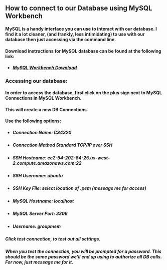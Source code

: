## How to connect to our Database using MySQL Workbench
#### MySQL is a handy interface you can use to interact with our database. I find it a lot cleaner, (and frankly, less intimidating) to use with our database then just accessing via the command line.
#### Download instructions for MySQL database can be found at the following link:
* ##### [MySQL Workbench Download](https://dev.mysql.com/downloads/workbench/)
### Accessing our database:
#### In order to access the database, first click on the plus sign next to MySQL Connections in MySQL Workbench.
#### This will create a new DB Connections
#### Use the following options:
* ##### Connection Name: CS4320
* ##### Connection Method Standard TCP/IP over SSH
* ##### SSH Hostname: ec2-54-202-84-25.us-west-2.compute.amazonaws.com:22
* ##### SSH Username: ubuntu
* ##### SSH Key File: select location of .pem (message me for access)
* ##### MySQL Hostname: localhost
* ##### MySQL Server Port: 3306
* ##### Username: groupmem
##### Click test connection, to test out all settings.
##### When you test the connection, you will be prompted for a password. This should be the same password we'll end up using to authorize all DB calls. For now, just message me for it.

